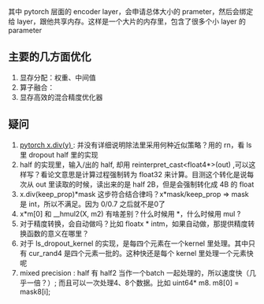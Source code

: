 其中 pytorch 层面的 encoder layer，会申请总体大小的 prameter，然后会绑定给 layer，跟他共享内存。这样是一个大片的内存里，包含了很多个小 layer 的 parameter

## 主要的几方面优化
1. 显存分配：权重、中间值
2. 算子融合：
3. 显存高效的混合精度优化器

## 疑问
1. [pytorch x.div(y) ](https://pytorch.org/docs/stable/generated/torch.div.html#torch.div) : 并没有详细说明除法里采用何种近似策略？用的 rn，看 ls 里 dropout half 里的实现
2. half 的实现里，输入/出的 half, 却用 reinterpret_cast<float4*>(out) ,可以这样写？看论文意思是计算过程强制转为 float32 来计算。目测这个转化是说每次从 out 里读取的时候，读出来的是 half 2B，但是会强制转化成 4B 的 float
3. x.div(keep_prop)*mask 这步符合结合律吗？x\*mask/keep_prop	=> mask 是 int，所以不满足。因为 0/0.7 之后就不是0了
4. x*m[0] 和 \__hmul2(X, m2) 有啥差别？什么时候用 \*，什么时候用 mul ?
5. 对于精度转换，会自动做吗？比如 floatx * intm，如果自动做，那提供精度转换函数的意义在哪里？
6. 对于 ls\_dropout\_kernel 的实现，是每四个元素在一个kernel 里处理。其中只有 cur_rand4 是四个元素一批的。这种快还是每个 kernel 里处理一个元素快呢
7.  mixed precision : half 有 half2 当作一个batch 一起处理的，所以速度快（几乎一倍？）; 而且可以一次处理4、8个数据。比如 uint64* m8. m8[0] = mask8[i];
